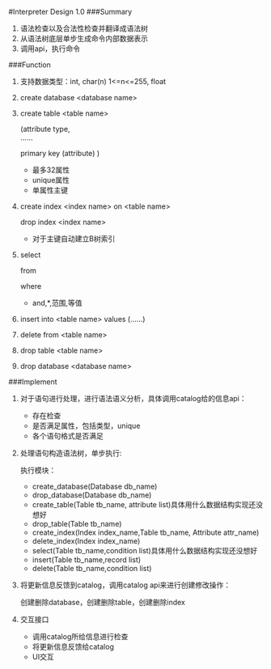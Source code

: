 #Interpreter Design 1.0
###Summary

1. 语法检查以及合法性检查并翻译成语法树
2. 从语法树底层单步生成命令内部数据表示
3. 调用api，执行命令

###Function

1. 支持数据类型：int, char(n) 1<=n<=255, float
2. create database \<database name>
3. create table \<table name>

	(attribute type,	
	……
	
	primary key (attribute)
	)
	
	* 最多32属性
	* unique属性
	* 单属性主键
	
4. create index \<index name> on \<table name>

   drop index \<index name>

	* 对于主键自动建立B树索引

5. select

	from
	
	where
	
	* and,*,范围,等值
	
6. insert into \<table name> values (……)
7. delete from \<table name>
8. drop table \<table name>
9. drop database \<database name>

###Implement
1. 对于语句进行处理，进行语法语义分析，具体调用catalog给的信息api：

	* 存在检查
	* 是否满足属性，包括类型，unique
	* 各个语句格式是否满足
	

2. 处理语句构造语法树，单步执行:

	执行模块：
	* create_database(Database db_name) 
	* drop_database(Database db_name) 	* create_table(Table tb_name, attribute list)具体用什么数据结构实现还没想好	* drop_table(Table tb_name)	* create_index(Index index_name,Table tb_name, Attribute attr_name)		* delete_index(Index index_name)	* select(Table tb_name,condition list)具体用什么数据结构实现还没想好	* insert(Table tb_name,record list)	* delete(Table tb_name,condition list)

3. 将更新信息反馈到catalog，调用catalog api来进行创建修改操作：

	创建删除database，创建删除table，创建删除index
4. 交互接口

	* 调用catalog所给信息进行检查
	* 将更新信息反馈给catalog
	* UI交互		

